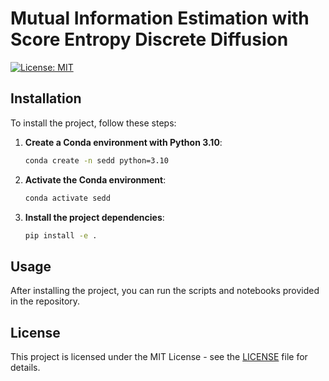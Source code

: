 # Mutual Information Estimation with Score Entropy Discrete Diffusion
[![License: MIT](https://img.shields.io/badge/License-MIT-yellow.svg)](LICENSE)

## Installation

To install the project, follow these steps:

1. **Create a Conda environment with Python 3.10**:

    ```bash
    conda create -n sedd python=3.10
    ```

2. **Activate the Conda environment**:

    ```bash
    conda activate sedd
    ```

3. **Install the project dependencies**:

    ```bash
    pip install -e .
    ```

## Usage

After installing the project, you can run the scripts and notebooks provided in the repository.

## License

This project is licensed under the MIT License - see the [LICENSE](LICENSE) file for details.
